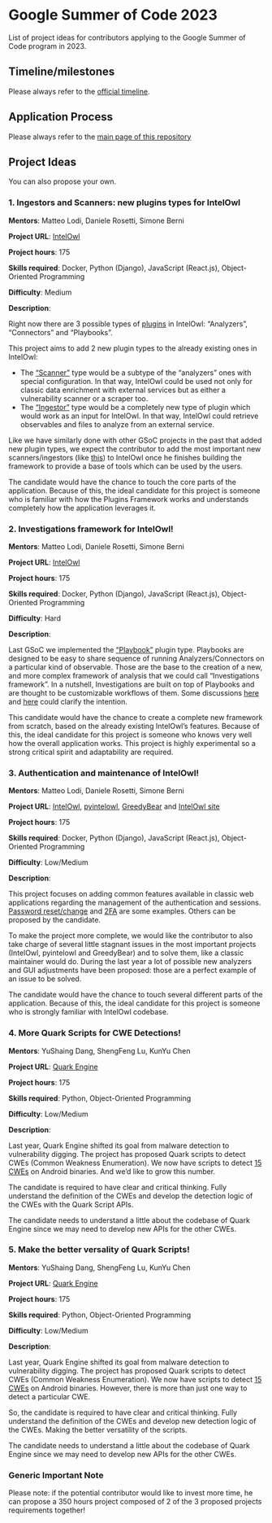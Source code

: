 # Google Summer of Code 2023
List of project ideas for contributors applying to the Google Summer of Code program in 2023.

## Timeline/milestones
Please always refer to the [official timeline](https://developers.google.com/open-source/gsoc/timeline).
  
## Application Process
Please always refer to the [main page of this repository](https://github.com/intelowlproject/gsoc/blob/main/README.md#gsoc-application-process)

## Project Ideas
You can also propose your own.

### 1. Ingestors and Scanners: new plugins types for IntelOwl
<b>Mentors</b>: Matteo Lodi, Daniele Rosetti, Simone Berni

<b>Project URL</b>: [IntelOwl](https://github.com/intelowlproject/IntelOwl)

<b>Project hours</b>: 175

<b>Skills required</b>: Docker, Python (Django), JavaScript (React.js), Object-Oriented Programming

<b>Difficulty</b>: Medium

<b>Description</b>:

Right now there are 3 possible types of [plugins](https://intelowl.readthedocs.io/en/latest/Usage.html#plugins) in IntelOwl: “Analyzers”, “Connectors” and “Playbooks”.

This project aims to add 2 new plugin types to the already existing ones in IntelOwl:
* The [“Scanner”](https://github.com/intelowlproject/IntelOwl/issues/1393) type would be a subtype of the “analyzers” ones with special configuration. In that way, IntelOwl could be used not only for classic data enrichment with external services but as either a vulnerability scanner or a scraper too.
* The [“Ingestor”](https://github.com/intelowlproject/IntelOwl/issues/1397) type would be a completely new type of plugin which would work as an input for IntelOwl. In that way, IntelOwl could retrieve observables and files to analyze from an external service.

Like we have similarly done with other GSoC projects in the past that added new plugin types, we expect the contributor to add the most important new scanners/ingestors (like [this](https://github.com/intelowlproject/IntelOwl/issues/1021)) to IntelOwl once he finishes building the framework to provide a base of tools which can be used by the users.

The candidate would have the chance to touch the core parts of the application. Because of this, the ideal candidate for this project is someone who is familiar with how the Plugins Framework works and understands completely how the application leverages it.

### 2. Investigations framework for IntelOwl!
<b>Mentors</b>: Matteo Lodi, Daniele Rosetti, Simone Berni

<b>Project URL</b>: [IntelOwl](https://github.com/intelowlproject/IntelOwl)

<b>Project hours</b>: 175

<b>Skills required</b>: Docker, Python (Django), JavaScript (React.js), Object-Oriented Programming

<b>Difficulty</b>: Hard

<b>Description</b>:

Last GSoC we implemented the [“Playbook”](https://www.honeynet.org/2022/10/06/gsoc-2022-project-summary-creating-playbooks-for-intelowl/) plugin type. Playbooks are designed to be easy to share sequence of running Analyzers/Connectors on a particular kind of observable.
Those are the base to the creation of a new, and more complex framework of analysis that we could call “Investigations framework”. In a nutshell, Investigations are built on top of Playbooks and are thought to be customizable workflows of them. Some discussions [here](https://github.com/intelowlproject/IntelOwl/issues/680) and [here](https://github.com/intelowlproject/IntelOwl/discussions/968) could clarify the intention.

This candidate would have the chance to create a complete new framework from scratch, based on the already existing IntelOwl’s features. Because of this, the ideal candidate for this project is someone who knows very well how the overall application works. This project is highly experimental so a strong critical spirit and adaptability are required.

### 3. Authentication and maintenance of IntelOwl!
<b>Mentors</b>: Matteo Lodi, Daniele Rosetti, Simone Berni

<b>Project URL</b>: [IntelOwl](https://github.com/intelowlproject/IntelOwl), [pyintelowl](https://github.com/intelowlproject/pyintelowl), [GreedyBear](https://github.com/intelowlproject/GreedyBear) and [IntelOwl site](https://github.com/intelowlproject/intelowlproject.github.io)

<b>Project hours</b>: 175

<b>Skills required</b>: Docker, Python (Django), JavaScript (React.js), Object-Oriented Programming

<b>Difficulty</b>: Low/Medium

<b>Description</b>:

This project focuses on adding common features available in classic web applications regarding the management of the authentication and sessions.
[Password reset/change](https://github.com/intelowlproject/IntelOwl/issues/1285) and [2FA](https://github.com/intelowlproject/IntelOwl/issues/1286) are some examples. Others can be proposed by the candidate.

To make the project more complete, we would like the contributor to also take charge of several little stagnant issues in the most important projects (IntelOwl, pyintelowl and GreedyBear) and to solve them, like a classic maintainer would do. During the last year a lot of possible new analyzers and GUI adjustments have been proposed: those are a perfect example of an issue to be solved.

The candidate would have the chance to touch several different parts of the application. Because of this, the ideal candidate for this project is someone who is strongly familiar with IntelOwl codebase.

### 4. More Quark Scripts for CWE Detections!
<b>Mentors</b>: YuShaing Dang, ShengFeng Lu, KunYu Chen

<b>Project URL</b>: [Quark Engine](https://github.com/quark-engine/quark-engine)

<b>Project hours</b>: 175

<b>Skills required</b>: Python, Object-Oriented Programming

<b>Difficulty</b>: Low/Medium

<b>Description</b>:

Last year, Quark Engine shifted its goal from malware detection to vulnerability digging. The project has proposed Quark scripts to detect CWEs (Common Weakness Enumeration). We now have scripts to detect [15 CWEs](https://github.com/quark-engine/quark-engine#cwe-showcases) on Android binaries. And we’d like to grow this number. 

The candidate is required to have clear and critical thinking. Fully understand the definition of the CWEs and develop the detection logic of the CWEs with the Quark Script APIs. 

The candidate needs to understand a little about the codebase of Quark Engine since we may need to develop new APIs for the other CWEs.

### 5. Make the better versality of Quark Scripts!
<b>Mentors</b>: YuShaing Dang, ShengFeng Lu, KunYu Chen

<b>Project URL</b>: [Quark Engine](https://github.com/quark-engine/quark-engine)

<b>Project hours</b>: 175

<b>Skills required</b>: Python, Object-Oriented Programming

<b>Difficulty</b>: Low/Medium

<b>Description</b>:

Last year, Quark Engine shifted its goal from malware detection to vulnerability digging. The project has proposed Quark scripts to detect CWEs (Common Weakness Enumeration). We now have scripts to detect [15 CWEs](https://github.com/quark-engine/quark-engine#cwe-showcases) on Android binaries. However, there is more than just one way to detect a particular CWE. 

So, the candidate is required to have clear and critical thinking. Fully understand the definition of the CWEs and develop new detection logic of the CWEs. Making the better versatility of the scripts. 

The candidate needs to understand a little about the codebase of Quark Engine since we may need to develop new APIs for the other CWEs.

### Generic Important Note
Please note: if the potential contributor would like to invest more time, he can propose a 350 hours project composed of 2 of the 3 proposed projects requirements together!
